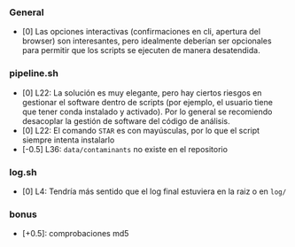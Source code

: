 ### General

- [0] Las opciones interactivas (confirmaciones en cli, apertura del browser)
  son interesantes, pero idealmente deberían ser opcionales para permitir que
  los scripts se ejecuten de manera desatendida.

### pipeline.sh

- [0] L22: La solución es muy elegante, pero hay ciertos riesgos en gestionar el
  software dentro de scripts (por ejemplo, el usuario tiene que tener conda
  instalado y activado). Por lo general se recomiendo desacoplar la gestión de
  software del código de análisis.
- [0] L22: El comando `STAR` es con mayúsculas, por lo que el script siempre
  intenta instalarlo
- [-0.5] L36: `data/contaminants` no existe en el repositorio

### log.sh

- [0] L4: Tendría más sentido que el log final estuviera en la raiz o en `log/`

### bonus

- [+0.5]: comprobaciones md5
